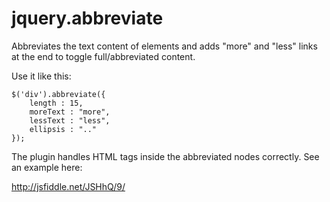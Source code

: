 jquery.abbreviate
=================

Abbreviates the text content of elements and adds "more" and "less" links at the end to toggle full/abbreviated content.

Use it like this:

    $('div').abbreviate({
        length : 15,
        moreText : "more",
        lessText : "less",
        ellipsis : ".."
    });
    
The plugin handles HTML tags inside the abbreviated nodes correctly. See an example here:

http://jsfiddle.net/JSHhQ/9/
